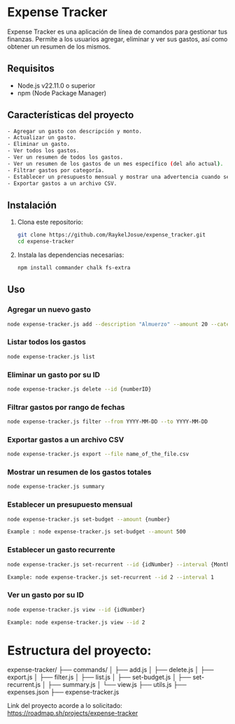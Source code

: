 # Expense Tracker

Expense Tracker es una aplicación de línea de comandos para gestionar tus finanzas. Permite a los usuarios agregar, eliminar y ver sus gastos, así como obtener un resumen de los mismos.

## Requisitos
- Node.js v22.11.0 o superior
- npm (Node Package Manager)

## Características del proyecto
```bash
- Agregar un gasto con descripción y monto.
- Actualizar un gasto.
- Eliminar un gasto.
- Ver todos los gastos.
- Ver un resumen de todos los gastos.
- Ver un resumen de los gastos de un mes específico (del año actual).
- Filtrar gastos por categoría.
- Establecer un presupuesto mensual y mostrar una advertencia cuando se exceda.
- Exportar gastos a un archivo CSV.
```

## Instalación

1. Clona este repositorio:
    ```bash
    git clone https://github.com/RaykelJosue/expense_tracker.git
    cd expense-tracker
    ```

2. Instala las dependencias necesarias:
    ```bash
    npm install commander chalk fs-extra
    ```

## Uso

### Agregar un nuevo gasto
```bash
node expense-tracker.js add --description "Almuerzo" --amount 20 --category "Comida"
```

### Listar todos los gastos
```bash
node expense-tracker.js list
```

### Eliminar un gasto por su ID
```bash
node expense-tracker.js delete --id {numberID}
```

### Filtrar gastos por rango de fechas
```bash
node expense-tracker.js filter --from YYYY-MM-DD --to YYYY-MM-DD
```

### Exportar gastos a un archivo CSV
```bash
node expense-tracker.js export --file name_of_the_file.csv
```

### Mostrar un resumen de los gastos totales
```bash
node expense-tracker.js summary
```

### Establecer un presupuesto mensual
```bash
node expense-tracker.js set-budget --amount {number}

Example : node expense-tracker.js set-budget --amount 500
```

### Establecer un gasto recurrente
```bash
node expense-tracker.js set-recurrent --id {idNumber} --interval {MonthNumber}

Example: node expense-tracker.js set-recurrent --id 2 --interval 1
```

### Ver un gasto por su ID
```bash
node expense-tracker.js view --id {idNumber}

Example: node expense-tracker.js view --id 2
```

# Estructura del proyecto:
expense-tracker/
├── commands/
│   ├── add.js
│   ├── delete.js
│   ├── export.js
│   ├── filter.js
│   ├── list.js
│   ├── set-budget.js
│   ├── set-recurrent.js
│   ├── summary.js
│   └── view.js
├── utils.js
├── expenses.json
├── expense-tracker.js


Link del proyecto acorde a lo solicitado: https://roadmap.sh/projects/expense-tracker